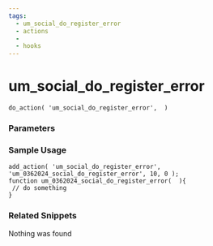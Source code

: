 ```yaml
---
tags: 
  - um_social_do_register_error
  - actions
  - 
  - hooks
---
```

# um\_social\_do\_register\_error

``` php:no-line-numbers
do_action( 'um_social_do_register_error',  )
```
<div class='hook-sep'></div>

### Parameters

<div class='hook-sep'></div>



### Sample Usage

``` php:no-line-numbers
add_action( 'um_social_do_register_error', 'um_0362024_social_do_register_error', 10, 0 );
function um_0362024_social_do_register_error(  ){
 // do something
}
```
<div class='hook-sep'></div>



### Related Snippets

Nothing was found

